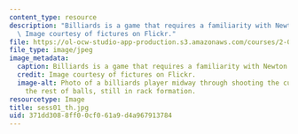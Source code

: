 ```yaml
---
content_type: resource
description: "Billiards is a game that requires a familiarity with Newton\u2019s laws.\
  \ Image courtesy of fictures on Flickr."
file: https://ol-ocw-studio-app-production.s3.amazonaws.com/courses/2-003sc-engineering-dynamics-fall-2011/371dd3088ff00cf061a9d4a967913784_sess01_th.jpg
file_type: image/jpeg
image_metadata:
  caption: Billiards is a game that requires a familiarity with Newton's laws.
  credit: Image courtesy of fictures on Flickr.
  image-alt: Photo of a billiards player midway through shooting the cue ball toward
    the rest of balls, still in rack formation.
resourcetype: Image
title: sess01_th.jpg
uid: 371dd308-8ff0-0cf0-61a9-d4a967913784
---
```

